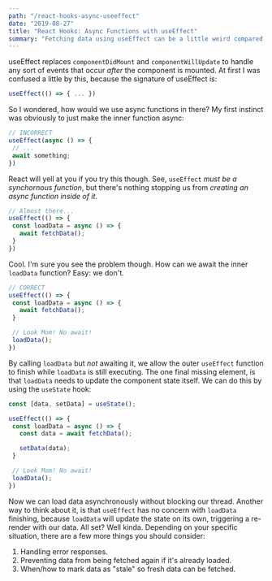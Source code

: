 ```yaml
---
path: "/react-hooks-async-useeffect"
date: "2019-08-27"
title: "React Hooks: Async Functions with useEffect"
summary: "Fetching data using useEffect can be a little weird compared to using React's component class methods. In this post we talk about useEffect and show how to use it to perform asynchornous operations within your components."
---
```

useEffect replaces `componentDidMount` and `componentWillUpdate` to handle any sort of events that occur *after* the component is mounted. At first I was confused a little by this, because the signature of useEffect is:
```javascript
useEffect(() => { ... })
```
So I wondered, how would we use async functions in there? My first instinct was obviously to just make the inner function async:
```javascript
// INCORRECT
useEffect(async () => {
 // ...
 await something;
})
```

React will yell at you if you try this though. See, `useEffect` *must be a synchornous function*, but there's nothing stopping us from *creating an async function inside of it*.

```javascript
// Almost there...
useEffect(() => {
 const loadData = async () => {
   await fetchData();
 }
})
```
Cool. I'm sure you see the problem though. How can we await the inner `loadData` function? Easy: we don't.

```javascript
// CORRECT
useEffect(() => {
 const loadData = async () => {
   await fetchData();
 }

 // Look Mom! No await!
 loadData();
})
```

By calling `loadData` but *not* awaiting it, we allow the outer `useEffect` function to finish while `loadData` is still executing. The one final missing element, is that `loadData` needs to update the component state itself. We can do this by using the `useState` hook:

```javascript
const [data, setData] = useState();

useEffect(() => {
 const loadData = async () => {
   const data = await fetchData();

   setData(data);
 }

 // Look Mom! No await!
 loadData();
})
```

Now we can load data asynchronously without blocking our thread. Another way to think about it, is that `useEffect` has no concern with `loadData` finishing, because `loadData` will update the state on its own, triggering a re-render with our data. All set? Well kinda. Depending on your specific situation, there are a few more things you should consider:

1. Handling error responses.
2. Preventing data from being fetched again if it's already loaded.
3. When/how to mark data as "stale" so fresh data can be fetched.
